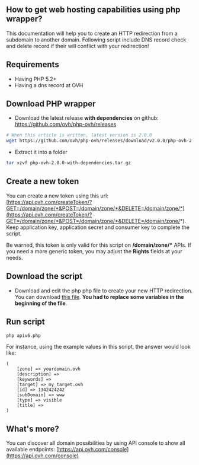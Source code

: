 How to get web hosting capabilities using php wrapper?
----------------------------------------------------

This documentation will help you to create an HTTP redirection from a subdomain to another domain. Following script include DNS record check and delete record if their will conflict with your redirection!

## Requirements

- Having PHP 5.2+
- Having a dns record at OVH

## Download PHP wrapper

- Download the latest release **with dependencies** on github: https://github.com/ovh/php-ovh/releases

```bash
# When this article is written, latest version is 2.0.0
wget https://github.com/ovh/php-ovh/releases/download/v2.0.0/php-ovh-2.0.0-with-dependencies.tar.gz
```

- Extract it into a folder

```bash
tar xzvf php-ovh-2.0.0-with-dependencies.tar.gz 
```

## Create a new token

You can create a new token using this url: [https://api.ovh.com/createToken/?GET=/domain/zone/*&POST=/domain/zone/*&DELETE=/domain/zone/*](https://api.ovh.com/createToken/?GET=/domain/zone/*&POST=/domain/zone/*&DELETE=/domain/zone/*). Keep application key, application secret and consumer key to complete the script.

Be warned, this token is only valid for this script on **/domain/zone/\*** APIs.
If you need a more generic token, you may adjust the **Rights** fields at your needs.

## Download the script

- Download and edit the php php file to create your new HTTP redirection. You can download [this file](https://github.com/ovh/php-ovh/blob/master/examples/create-Redirection/apiv6.php). **You had to replace some variables in the beginning of the file**.

## Run script

```bash
php apiv6.php
```

For instance, using the example values in this script, the answer would look like:
```
(
    [zone] => yourdomain.ovh
    [description] => 
    [keywords] => 
    [target] => my_target.ovh
    [id] => 1342424242
    [subDomain] => www
    [type] => visible
    [title] => 
)
```

## What's more?

You can discover all domain possibilities by using API console to show all available endpoints: [https://api.ovh.com/console](https://api.ovh.com/console)


